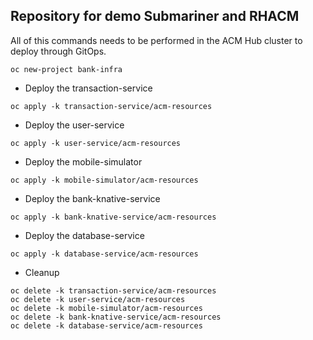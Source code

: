 ## Repository for demo Submariner and RHACM

All of this commands needs to be performed in the ACM Hub cluster to deploy through GitOps.

```
oc new-project bank-infra
```

* Deploy the transaction-service

```
oc apply -k transaction-service/acm-resources
```
* Deploy the user-service

```
oc apply -k user-service/acm-resources
```
* Deploy the mobile-simulator

```
oc apply -k mobile-simulator/acm-resources

```
* Deploy the bank-knative-service

```
oc apply -k bank-knative-service/acm-resources
```

* Deploy the database-service

```
oc apply -k database-service/acm-resources
```

* Cleanup

```
oc delete -k transaction-service/acm-resources
oc delete -k user-service/acm-resources
oc delete -k mobile-simulator/acm-resources
oc delete -k bank-knative-service/acm-resources
oc delete -k database-service/acm-resources
```
